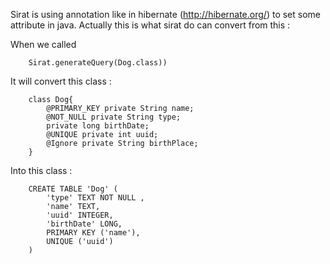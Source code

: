 Sirat is using annotation like in hibernate (http://hibernate.org/) to set some attribute in java. Actually this is what sirat do can convert from this :

When we called 

		Sirat.generateQuery(Dog.class))
		
It will convert this class :

		class Dog{
			@PRIMARY_KEY private String name;
			@NOT_NULL private String type;
			private long birthDate;
			@UNIQUE private int uuid;
			@Ignore private String birthPlace;
		}
		
Into this class :
		
		CREATE TABLE 'Dog' (
			'type' TEXT NOT NULL , 
			'name' TEXT, 
			'uuid' INTEGER, 
			'birthDate' LONG,  
			PRIMARY KEY ('name'),  
			UNIQUE ('uuid')
		)